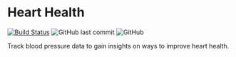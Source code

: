 # Heart Health
[![Build Status](https://dev.azure.com/barrytsmall/HeartHealth/_apis/build/status/HeartHealth?branchName=main)](https://dev.azure.com/barrytsmall/HeartHealth/_build/latest?definitionId=5&branchName=main)
![GitHub last commit](https://img.shields.io/github/last-commit/think-small/hearthealth?color=brightgreen)
![GitHub](https://img.shields.io/badge/.NET-Core%203.1-brightgreen)

Track blood pressure data to gain insights on ways to improve heart health.
